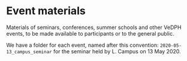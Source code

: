 # Event materials

Materials of seminars, conferences, summer schools and other VeDPH events, to be made available to participants or to the general public.

We have a folder for each event, named after this convention: `2020-05-13_campus_seminar` for the seminar held by L. Campus on 13 May 2020.

